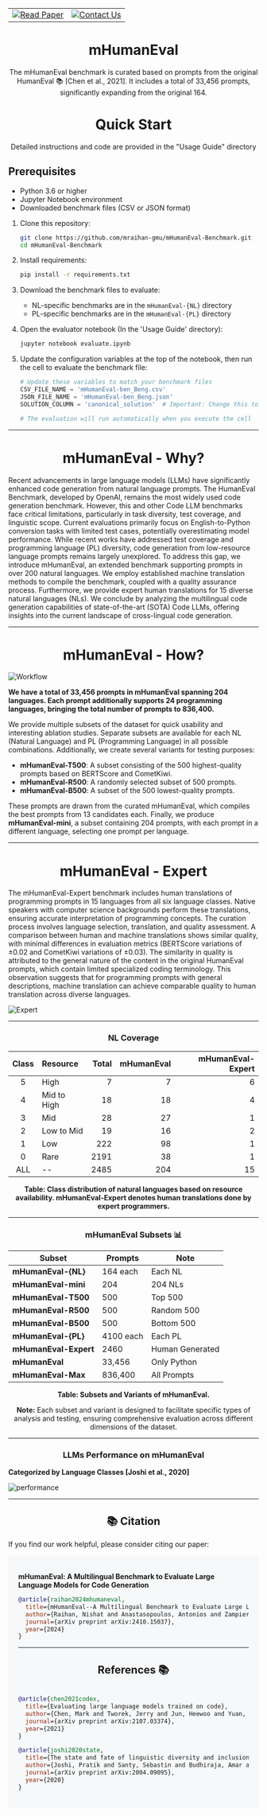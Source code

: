 <div align="center">
<table>
<tr>
<td>
<a href="https://arxiv.org/abs/2410.15037">
<img src="https://img.shields.io/badge/arXiv-Read_Paper-blue?style=for-the-badge&logo=arxiv" alt="Read Paper"/>
</a>
</td>
<td>
<a href="mailto:mraihan2@gmu.edu">
<img src="https://img.shields.io/badge/Email-Contact_Us-blue?style=for-the-badge&logo=gmail" alt="Contact Us"/>
</a>
</td>
</tr>
</table>
</div>

<div align="center">
  
  # **mHumanEval**

The mHumanEval benchmark is curated based on prompts from the original HumanEval 📚 [Chen et al., 2021]. It includes a total of 33,456 prompts, significantly expanding from the original 164. 
  
</div>











<div align="center">

  # **Quick Start**

  Detailed instructions and code are provided in the "Usage Guide" directory  

</div>

## Prerequisites

- Python 3.6 or higher
- Jupyter Notebook environment
- Downloaded benchmark files (CSV or JSON format)

1. Clone this repository:
   ```bash
   git clone https://github.com/mraihan-gmu/mHumanEval-Benchmark.git
   cd mHumanEval-Benchmark
   ```

2. Install requirements:
   ```bash
   pip install -r requirements.txt
   ```

3. Download the benchmark files to evaluate:
   - NL-specific benchmarks are in the `mHumanEval-{NL}` directory
   - PL-specific benchmarks are in the `mHumanEval-{PL}` directory

4. Open the evaluator notebook (In the 'Usage Guide' directory):
   ```bash
   jupyter notebook evaluate.ipynb
   ```

5. Update the configuration variables at the top of the notebook, then run the cell to evaluate the benchmark file:
   ```python
   # Update these variables to match your benchmark files
   CSV_FILE_NAME = 'mHumanEval-ben_Beng.csv'
   JSON_FILE_NAME = 'mHumanEval-ben_Beng.json'
   SOLUTION_COLUMN = 'canonical_solution'  # Important: Change this to the name of your column containing code solutions
   
   # The evaluation will run automatically when you execute the cell
   ```














---
<div align="center">

# **mHumanEval - Why?**

</div>
Recent advancements in large language models (LLMs) have significantly enhanced code generation from natural language prompts. The HumanEval Benchmark, developed by OpenAI, remains the most widely used code generation benchmark. However, this and other Code LLM benchmarks face critical limitations, particularly in task diversity, test coverage, and linguistic scope. Current evaluations primarily focus on English-to-Python conversion tasks with limited test cases, potentially overestimating model performance. While recent works have addressed test coverage and programming language (PL) diversity, code generation from low-resource language prompts remains largely unexplored. To address this gap, we introduce mHumanEval, an extended benchmark supporting prompts in over 200 natural languages. We employ established machine translation methods to compile the benchmark, coupled with a quality assurance process. Furthermore, we provide expert human translations for 15 diverse natural languages (NLs). We conclude by analyzing the multilingual code generation capabilities of state-of-the-art (SOTA) Code LLMs, offering insights into the current landscape of cross-lingual code generation.

---
<div align="center">

# **mHumanEval - How?**

</div>

![Workflow](resources/images/workflow.png)


**We have a total of 33,456 prompts in mHumanEval spanning 204 languages. Each prompt additionally supports 24 programming languages, bringing the total number of prompts to 836,400.**

We provide multiple subsets of the dataset for quick usability and interesting ablation studies. Separate subsets are available for each NL (Natural Language) and PL (Programming Language) in all possible combinations. Additionally, we create several variants for testing purposes:

- **mHumanEval-T500**: A subset consisting of the 500 highest-quality prompts based on BERTScore and CometKiwi.
- **mHumanEval-R500**: A randomly selected subset of 500 prompts.
- **mHumanEval-B500**: A subset of the 500 lowest-quality prompts.

These prompts are drawn from the curated mHumanEval, which compiles the best prompts from 13 candidates each. Finally, we produce **mHumanEval-mini**, a subset containing 204 prompts, with each prompt in a different language, selecting one prompt per language.

---
<div align="center">

# **mHumanEval - Expert**

</div>
The mHumanEval-Expert benchmark includes human translations of programming prompts in 15 languages from all six language classes. Native speakers with computer science backgrounds perform these translations, ensuring accurate interpretation of programming concepts. The curation process involves language selection, translation, and quality assessment. A comparison between human and machine translations shows similar quality, with minimal differences in evaluation metrics (BERTScore variations of ±0.02 and CometKiwi variations of ±0.03). The similarity in quality is attributed to the general nature of the content in the original HumanEval prompts, which contain limited specialized coding terminology. This observation suggests that for programming prompts with general descriptions, machine translation can achieve comparable quality to human translation across diverse languages.

![Expert](resources/images/expert.png)

---
<div align="center">

### NL Coverage



| **Class** | **Resource**    | **Total** | **mHumanEval** | **mHumanEval-Expert** |
|:---------:|:----------------|----------:|---------------:|----------------------:|
| 5         | High            |         7 |               7 |                      6 |
| 4         | Mid to High     |        18 |              18 |                      4 |
| 3         | Mid             |        28 |              27 |                      1 |
| 2         | Low to Mid      |        19 |              16 |                      2 |
| 1         | Low             |       222 |              98 |                      1 |
| 0         | Rare            |      2191 |              38 |                      1 |
| ALL       | --              |      2485 |             204 |                     15 |

**Table: Class distribution of natural languages based on resource availability. mHumanEval-Expert denotes human translations done by expert programmers.**

</div>

---

<div align="center">

### mHumanEval Subsets 📊



| **Subset**             | **Prompts** | **Note**        |
|------------------------|-------------|-----------------|
| **mHumanEval-{NL}**    | 164 each    | Each NL         |
| **mHumanEval-mini**    | 204         | 204 NLs         |
| **mHumanEval-T500**    | 500         | Top 500         |
| **mHumanEval-R500**    | 500         | Random 500      |
| **mHumanEval-B500**    | 500         | Bottom 500      |
| **mHumanEval-{PL}**    | 4100 each   | Each PL         |
| **mHumanEval-Expert**  | 2460        | Human Generated |
| **mHumanEval**         | 33,456      | Only Python     |
| **mHumanEval-Max**     | 836,400     | All Prompts     |


**Table: Subsets and Variants of mHumanEval.**

**Note:** Each subset and variant is designed to facilitate specific types of analysis and testing, ensuring comprehensive evaluation across different dimensions of the dataset.

</div>

---
<div align="center">


### LLMs Performance on mHumanEval

</div>

**Categorized by Language Classes [Joshi et al., 2020]**




![performance](resources/images/performance_on_mHumanEval.png)

---


<div align="center">
<h2>📚 Citation</h2>
</div>

If you find our work helpful, please consider citing our paper:

<div style="background-color: #f6f8fa; padding: 20px; border-radius: 5px; margin: 10px 0;">
<p style="margin-bottom: 10px;"><strong>mHumanEval: A Multilingual Benchmark to Evaluate Large Language Models for Code Generation</strong></p>

```bibtex
@article{raihan2024mhumaneval,
  title={mHumanEval--A Multilingual Benchmark to Evaluate Large Language Models for Code Generation},
  author={Raihan, Nishat and Anastasopoulos, Antonios and Zampieri, Marcos},
  journal={arXiv preprint arXiv:2410.15037},
  year={2024}
}
```





---
<div align="center">

## References 📚

</div>

```bibtex

@article{chen2021codex,
  title={Evaluating large language models trained on code},
  author={Chen, Mark and Tworek, Jerry and Jun, Heewoo and Yuan, Qiming and Pinto, Henrique Ponde de Oliveira and Kaplan, Jared and others},
  journal={arXiv preprint arXiv:2107.03374},
  year={2021}
}

@article{joshi2020state,
  title={The state and fate of linguistic diversity and inclusion in the NLP world},
  author={Joshi, Pratik and Santy, Sebastin and Budhiraja, Amar and Bali, Kalika and Choudhury, Monojit},
  journal={arXiv preprint arXiv:2004.09095},
  year={2020}
}

